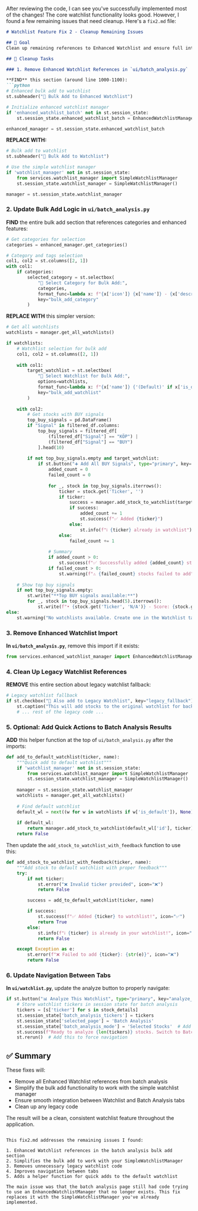 After reviewing the code, I can see you've successfully implemented most of the changes! The core watchlist functionality looks good. However, I found a few remaining issues that need cleanup. Here's a `fix2.md` file:

```markdown
# Watchlist Feature Fix 2 - Cleanup Remaining Issues

## 🎯 Goal
Clean up remaining references to Enhanced Watchlist and ensure full integration.

## 🧹 Cleanup Tasks

### 1. Remove Enhanced Watchlist References in `ui/batch_analysis.py`

**FIND** this section (around line 1000-1100):
```python
# Enhanced bulk add to watchlist
st.subheader("📝 Bulk Add to Enhanced Watchlist")

# Initialize enhanced watchlist manager
if 'enhanced_watchlist_batch' not in st.session_state:
    st.session_state.enhanced_watchlist_batch = EnhancedWatchlistManager()

enhanced_manager = st.session_state.enhanced_watchlist_batch
```

**REPLACE WITH:**
```python
# Bulk add to watchlist
st.subheader("📝 Bulk Add to Watchlist")

# Use the simple watchlist manager
if 'watchlist_manager' not in st.session_state:
    from services.watchlist_manager import SimpleWatchlistManager
    st.session_state.watchlist_manager = SimpleWatchlistManager()

manager = st.session_state.watchlist_manager
```

### 2. Update Bulk Add Logic in `ui/batch_analysis.py`

**FIND** the entire bulk add section that references categories and enhanced features:
```python
# Get categories for selection
categories = enhanced_manager.get_categories()

# Category and tags selection
col1, col2 = st.columns([2, 1])
with col1:
    if categories:
        selected_category = st.selectbox(
            "📁 Select Category for Bulk Add:",
            categories,
            format_func=lambda x: f"{x['icon']} {x['name']} - {x['description']}",
            key="bulk_add_category"
        )
```

**REPLACE WITH** this simpler version:
```python
# Get all watchlists
watchlists = manager.get_all_watchlists()

if watchlists:
    # Watchlist selection for bulk add
    col1, col2 = st.columns([2, 1])
    
    with col1:
        target_watchlist = st.selectbox(
            "📁 Select Watchlist for Bulk Add:",
            options=watchlists,
            format_func=lambda x: f"{x['name']} {'(Default)' if x['is_default'] else ''}",
            key="bulk_add_watchlist"
        )
    
    with col2:
        # Get stocks with BUY signals
        top_buy_signals = pd.DataFrame()
        if "Signal" in filtered_df.columns:
            top_buy_signals = filtered_df[
                (filtered_df["Signal"] == "KÖP") | 
                (filtered_df["Signal"] == "BUY")
            ].head(10)
        
        if not top_buy_signals.empty and target_watchlist:
            if st.button("➕ Add All BUY Signals", type="primary", key="bulk_add_button"):
                added_count = 0
                failed_count = 0
                
                for _, stock in top_buy_signals.iterrows():
                    ticker = stock.get('Ticker', '')
                    if ticker:
                        success = manager.add_stock_to_watchlist(target_watchlist['id'], ticker)
                        if success:
                            added_count += 1
                            st.success(f"✅ Added {ticker}")
                        else:
                            st.info(f"ℹ️ {ticker} already in watchlist")
                    else:
                        failed_count += 1
                
                # Summary
                if added_count > 0:
                    st.success(f"✅ Successfully added {added_count} stocks to '{target_watchlist['name']}'!")
                if failed_count > 0:
                    st.warning(f"⚠️ {failed_count} stocks failed to add")
    
    # Show top buy signals
    if not top_buy_signals.empty:
        st.write("**Top BUY signals available:**")
        for _, stock in top_buy_signals.head(5).iterrows():
            st.write(f"• {stock.get('Ticker', 'N/A')} - Score: {stock.get('Tech Score', 'N/A')}")
else:
    st.warning("No watchlists available. Create one in the Watchlist tab.")
```

### 3. Remove Enhanced Watchlist Import

**In `ui/batch_analysis.py`**, remove this import if it exists:
```python
from services.enhanced_watchlist_manager import EnhancedWatchlistManager
```

### 4. Clean Up Legacy Watchlist References

**REMOVE** this entire section about legacy watchlist fallback:
```python
# Legacy watchlist fallback
if st.checkbox("🔄 Also add to Legacy Watchlist", key="legacy_fallback"):
    st.caption("This will add stocks to the original watchlist for backward compatibility.")
    # ... rest of the legacy code ...
```

### 5. Optional: Add Quick Actions to Batch Analysis Results

**ADD** this helper function at the top of `ui/batch_analysis.py` after the imports:
```python
def add_to_default_watchlist(ticker, name):
    """Quick add to default watchlist"""
    if 'watchlist_manager' not in st.session_state:
        from services.watchlist_manager import SimpleWatchlistManager
        st.session_state.watchlist_manager = SimpleWatchlistManager()
    
    manager = st.session_state.watchlist_manager
    watchlists = manager.get_all_watchlists()
    
    # Find default watchlist
    default_wl = next((w for w in watchlists if w['is_default']), None)
    
    if default_wl:
        return manager.add_stock_to_watchlist(default_wl['id'], ticker)
    return False
```

Then update the `add_stock_to_watchlist_with_feedback` function to use this:
```python
def add_stock_to_watchlist_with_feedback(ticker, name):
    """Add stock to default watchlist with proper feedback"""
    try:
        if not ticker:
            st.error("❌ Invalid ticker provided", icon="❌")
            return False

        success = add_to_default_watchlist(ticker, name)

        if success:
            st.success(f"✅ Added {ticker} to watchlist!", icon="✅")
            return True
        else:
            st.info(f"ℹ️ {ticker} is already in your watchlist!", icon="ℹ️")
            return False

    except Exception as e:
        st.error(f"❌ Failed to add {ticker}: {str(e)}", icon="❌")
        return False
```

### 6. Update Navigation Between Tabs

**In `ui/watchlist.py`**, update the analyze button to properly navigate:
```python
if st.button("📊 Analyze This Watchlist", type="primary", key="analyze_watchlist"):
    # Store watchlist tickers in session state for batch analysis
    tickers = [s['ticker'] for s in stock_details]
    st.session_state['batch_analysis_tickers'] = tickers
    st.session_state['selected_page'] = 'Batch Analysis'
    st.session_state['batch_analysis_mode'] = 'Selected Stocks'  # Add this line
    st.success(f"Ready to analyze {len(tickers)} stocks. Switch to Batch Analysis tab.")
    st.rerun()  # Add this to force navigation
```

## ✅ Summary
These fixes will:
- Remove all Enhanced Watchlist references from batch analysis
- Simplify the bulk add functionality to work with the simple watchlist manager
- Ensure smooth integration between Watchlist and Batch Analysis tabs
- Clean up any legacy code

The result will be a clean, consistent watchlist feature throughout the application.
```

This fix2.md addresses the remaining issues I found:

1. Enhanced Watchlist references in the batch analysis bulk add section
2. Simplifies the bulk add to work with your SimpleWatchlistManager
3. Removes unnecessary legacy watchlist code
4. Improves navigation between tabs
5. Adds a helper function for quick adds to the default watchlist

The main issue was that the batch analysis page still had code trying to use an EnhancedWatchlistManager that no longer exists. This fix replaces it with the SimpleWatchlistManager you've already implemented.